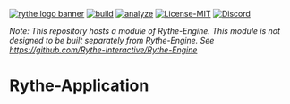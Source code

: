 [![rythe logo banner](https://cdn.discordapp.com/attachments/682321169541890070/767684570199359499/banner.png)](https://legion-engine.com)
[![build](https://github.com/Rythe-Interactive/Rythe-Application/workflows/build/badge.svg)](https://github.com/Rythe-Interactive/Rythe-Application/actions?query=workflow%3Abuild)
[![analyze](https://github.com/Rythe-Interactive/Rythe-Application/workflows/analyze/badge.svg)](https://github.com/Rythe-Interactive/Rythe-Application/actions?query=workflow%3Aanalyze)
[![License-MIT](https://img.shields.io/github/license/Rythe-Interactive/Rythe-Module-Template)](https://github.com/Rythe-Interactive/Rythe-Module-Template/blob/main/LICENSE)
[![Discord](https://img.shields.io/discord/682321168610623707.svg?label=&logo=discord&logoColor=ffffff&color=7389D8&labelColor=6A7EC2)](https://discord.gg/unVNRbd)

_Note: This repository hosts a module of Rythe-Engine. This module is not designed to be built separately from Rythe-Engine. See https://github.com/Rythe-Interactive/Rythe-Engine_

# Rythe-Application

